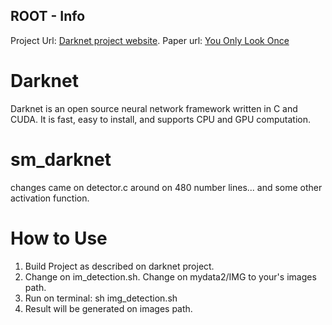 ## ROOT - Info
Project Url: [Darknet project website](http://pjreddie.com/darknet).
Paper url: [You Only Look Once]( http://pjreddie.com/media/files/papers/yolo.pdf )

# Darknet
Darknet is an open source neural network framework written in C and CUDA. It is fast, easy to install, and supports CPU and GPU computation.

# sm_darknet
changes came on detector.c around on 480 number lines... and some other activation function.

# How to Use
1. Build Project as described on darknet project.
2. Change on im_detection.sh. Change on mydata2/IMG to your's images path.
3. Run on terminal: sh img_detection.sh
4. Result will be generated on images path.




